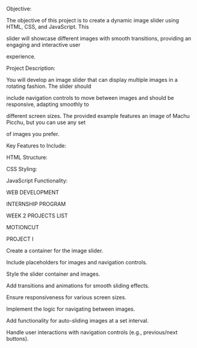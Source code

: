 Objective:

The objective of this project is to create a dynamic image slider using HTML, CSS, and JavaScript. This

slider will showcase different images with smooth transitions, providing an engaging and interactive user

experience.

Project Description:

You will develop an image slider that can display multiple images in a rotating fashion. The slider should

include navigation controls to move between images and should be responsive, adapting smoothly to

different screen sizes. The provided example features an image of Machu Picchu, but you can use any set

of images you prefer.

Key Features to Include:

HTML Structure:

CSS Styling:

JavaScript Functionality:

WEB DEVELOPMENT

INTERNSHIP PROGRAM

WEEK 2 PROJECTS LIST

MOTIONCUT

PROJECT I

Create a container for the image slider.

Include placeholders for images and navigation controls.

Style the slider container and images.

Add transitions and animations for smooth sliding effects.

Ensure responsiveness for various screen sizes.

Implement the logic for navigating between images.

Add functionality for auto-sliding images at a set interval.

Handle user interactions with navigation controls (e.g., previous/next buttons).
